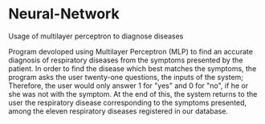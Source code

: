 # Neural-Network
Usage of multilayer perceptron to diagnose diseases

Program devoloped using Multilayer Perceptron (MLP) to find an accurate diagnosis of respiratory diseases from the symptoms 
presented by the patient.
In order to find the disease which best matches the symptoms, the program asks the user twenty-one questions, the inputs of the
system; 
Therefore, the user would only answer 1 for "yes" and 0 for "no", if he or she was not with the symptom. 
At the end of this, the system returns to the user the respiratory disease corresponding to the symptoms presented, among the 
eleven respiratory diseases registered in our database.
